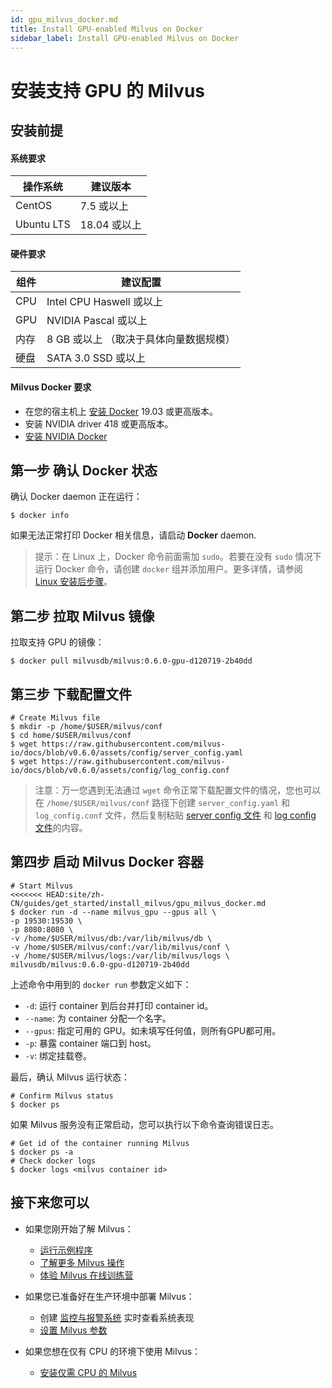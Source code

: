 ```yaml
---
id: gpu_milvus_docker.md
title: Install GPU-enabled Milvus on Docker
sidebar_label: Install GPU-enabled Milvus on Docker
---
```


# 安装支持 GPU 的 Milvus

## 安装前提

#### 系统要求

| 操作系统   | 建议版本     |
| ---------- | ------------ |
| CentOS     | 7.5 或以上   |
| Ubuntu LTS | 18.04 或以上 |

#### 硬件要求

| 组件 | 建议配置                               |
| ---- | -------------------------------------- |
| CPU  | Intel CPU Haswell 或以上               |
| GPU  | NVIDIA Pascal 或以上                   |
| 内存 | 8 GB 或以上 （取决于具体向量数据规模） |
| 硬盘 | SATA 3.0 SSD 或以上                    |

#### Milvus Docker 要求

- 在您的宿主机上 [安装 Docker](https://docs.docker.com/engine/installation/linux/docker-ce/ubuntu/) 19.03 或更高版本。
- 安装 NVIDIA driver 418 或更高版本。
- [安装 NVIDIA Docker](https://github.com/NVIDIA/nvidia-docker)

## 第一步 确认 Docker 状态

确认 Docker daemon 正在运行：

```shell
$ docker info
```

如果无法正常打印 Docker 相关信息，请启动 **Docker** daemon.

> 提示：在 Linux 上，Docker 命令前面需加 `sudo`。若要在没有 `sudo` 情况下运行 Docker 命令，请创建 `docker` 组并添加用户。更多详情，请参阅 [Linux 安装后步骤](https://docs.docker.com/install/linux/linux-postinstall/)。

## 第二步 拉取 Milvus 镜像

拉取支持 GPU 的镜像：

```shell
$ docker pull milvusdb/milvus:0.6.0-gpu-d120719-2b40dd
```
## 第三步 下载配置文件

```
# Create Milvus file
$ mkdir -p /home/$USER/milvus/conf
$ cd home/$USER/milvus/conf
$ wget https://raw.githubusercontent.com/milvus-io/docs/blob/v0.6.0/assets/config/server_config.yaml
$ wget https://raw.githubusercontent.com/milvus-io/docs/blob/v0.6.0/assets/config/log_config.conf
```

> 注意：万一您遇到无法通过 `wget` 命令正常下载配置文件的情况，您也可以在 `/home/$USER/milvus/conf` 路径下创建 `server_config.yaml` 和 `log_config.conf` 文件，然后复制粘贴 [server config 文件](https://github.com/milvus-io/docs/blob/v0.6.0/assets/config/server_config.yaml) 和 [log config 文件](https://github.com/milvus-io/docs/blob/v0.6.0/assets/config/log_config.conf)的内容。

## 第四步 启动 Milvus Docker 容器

```shell
# Start Milvus
<<<<<<< HEAD:site/zh-CN/guides/get_started/install_milvus/gpu_milvus_docker.md
$ docker run -d --name milvus_gpu --gpus all \
-p 19530:19530 \
-p 8080:8080 \
-v /home/$USER/milvus/db:/var/lib/milvus/db \
-v /home/$USER/milvus/conf:/var/lib/milvus/conf \
-v /home/$USER/milvus/logs:/var/lib/milvus/logs \
milvusdb/milvus:0.6.0-gpu-d120719-2b40dd
```

上述命令中用到的 `docker run` 参数定义如下：

- `-d`: 运行 container 到后台并打印 container id。
- `--name`: 为 container 分配一个名字。
- `--gpus`: 指定可用的 GPU。如未填写任何值，则所有GPU都可用。
- `-p`: 暴露 container 端口到 host。
- `-v`: 绑定挂载卷。

最后，确认 Milvus 运行状态：

```shell
# Confirm Milvus status
$ docker ps
```

如果 Milvus 服务没有正常启动，您可以执行以下命令查询错误日志。

```shell
# Get id of the container running Milvus
$ docker ps -a
# Check docker logs
$ docker logs <milvus container id>
```

## 接下来您可以

- 如果您刚开始了解 Milvus：

  - [运行示例程序](../example_code.md)
  - [了解更多 Milvus 操作](../../milvus_operation.md)
  - [体验 Milvus 在线训练营](https://github.com/milvus-io/bootcamp)

- 如果您已准备好在生产环境中部署 Milvus：

  - 创建 [监控与报警系统](../../monitor.md) 实时查看系统表现
  - [设置 Milvus 参数](../../../reference/milvus_config.md)
  
- 如果您想在仅有 CPU 的环境下使用 Milvus：

  - [安装仅需 CPU 的 Milvus](cpu_milvus_docker.md)

